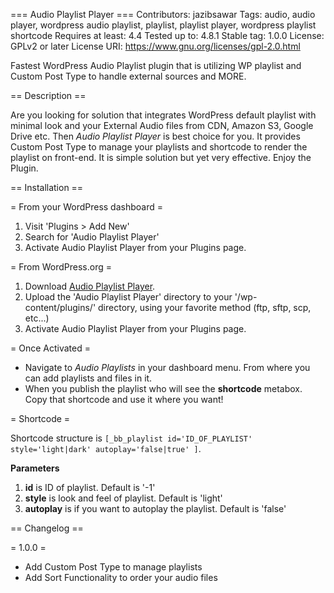 === Audio Playlist Player ===
Contributors: jazibsawar
Tags: audio, audio player, wordpress audio playlist, playlist, playlist player, wordpress playlist shortcode
Requires at least: 4.4
Tested up to: 4.8.1
Stable tag: 1.0.0
License: GPLv2 or later
License URI: https://www.gnu.org/licenses/gpl-2.0.html

Fastest WordPress Audio Playlist plugin that is utilizing WP playlist and Custom Post Type to handle external sources and MORE.

== Description ==

Are you looking for solution that integrates WordPress default playlist with minimal look and your External Audio files from CDN, Amazon S3, Google Drive etc. Then *Audio Playlist Player* is best choice for you.
It provides Custom Post Type to manage your playlists and shortcode to render the playlist on front-end. It is simple solution but yet very effective. Enjoy the Plugin.


== Installation ==

= From your WordPress dashboard =

1. Visit 'Plugins > Add New'
2. Search for 'Audio Playlist Player'
3. Activate Audio Playlist Player from your Plugins page. 

= From WordPress.org =

1. Download [Audio Playlist Player](#).
2. Upload the 'Audio Playlist Player' directory to your '/wp-content/plugins/' directory, using your favorite method (ftp, sftp, scp, etc...)
3. Activate Audio Playlist Player from your Plugins page.

= Once Activated =

* Navigate to *Audio Playlists* in your dashboard menu. From where you can add playlists and files in it.
* When you publish the playlist who will see the **shortcode** metabox. Copy that shortcode and use it where you want!

= Shortcode =

Shortcode structure is `[_bb_playlist id='ID_OF_PLAYLIST' style='light|dark' autoplay='false|true' ]`.

**Parameters**

1. **id** is ID of playlist. Default is '-1'
2. **style** is look and feel of playlist. Default is 'light'
3. **autoplay** is if you want to autoplay the playlist. Default is 'false'

== Changelog ==

= 1.0.0 =

* Add Custom Post Type to manage playlists
* Add Sort Functionality to order your audio files
